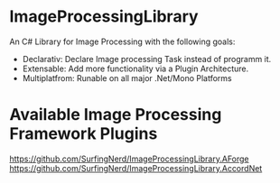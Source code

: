 ImageProcessingLibrary
======================

An C# Library for Image Processing with the following goals:

- Declarativ: Declare Image processing Task instead of programm it.
- Extensable: Add more functionality via a Plugin Architecture.
- Multiplatfrom: Runable on all major .Net/Mono Platforms

Available Image Processing Framework Plugins
====================
https://github.com/SurfingNerd/ImageProcessingLibrary.AForge
https://github.com/SurfingNerd/ImageProcessingLibrary.AccordNet

